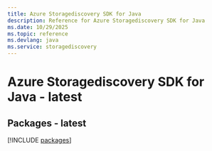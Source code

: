 ```yaml
---
title: Azure Storagediscovery SDK for Java
description: Reference for Azure Storagediscovery SDK for Java
ms.date: 10/29/2025
ms.topic: reference
ms.devlang: java
ms.service: storagediscovery
---
```

# Azure Storagediscovery SDK for Java - latest
## Packages - latest
[!INCLUDE [packages](storagediscovery-index.md)]